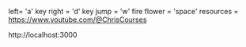 left= 'a' key
right = 'd' key
jump = 'w'
fire flower = 'space'
resources = https://www.youtube.com/@ChrisCourses

http://localhost:3000
